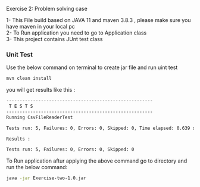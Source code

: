 Exercise 2: Problem solving case

1- This File build based on JAVA 11 and maven 3.8.3 , please make sure you have maven in your local pc <br/>
2- To Run application you need to go to Application class <br/>
3- This project contains JUnt test class <br/>

### Unit Test
Use the below command on terminal to create jar file and run uint test
```bash
mvn clean install
```

you will get results like this :
```bash
-------------------------------------------------------
 T E S T S
-------------------------------------------------------
Running CsvFileReaderTest

Tests run: 5, Failures: 0, Errors: 0, Skipped: 0, Time elapsed: 0.639 sec

Results :

Tests run: 5, Failures: 0, Errors: 0, Skipped: 0

```

To Run application aftur applying the above command 
go to <target> directory and run the below command:

```bash
java -jar Exercise-two-1.0.jar
```



